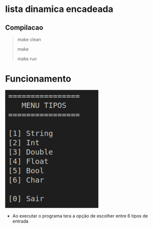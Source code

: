 # lista dinamica encadeada

## Compilacao

> make clean
>
> make
>
> make run

# Funcionamento

<p align = "">
    <img src="https://github.com/danieldiv/cplusplus-moderno/blob/main/lista/img/menu.png" alt="menu" width="300"></img>
</p>



- Ao executar o programa tera a opção de escolher entre 6 tipos de entrada